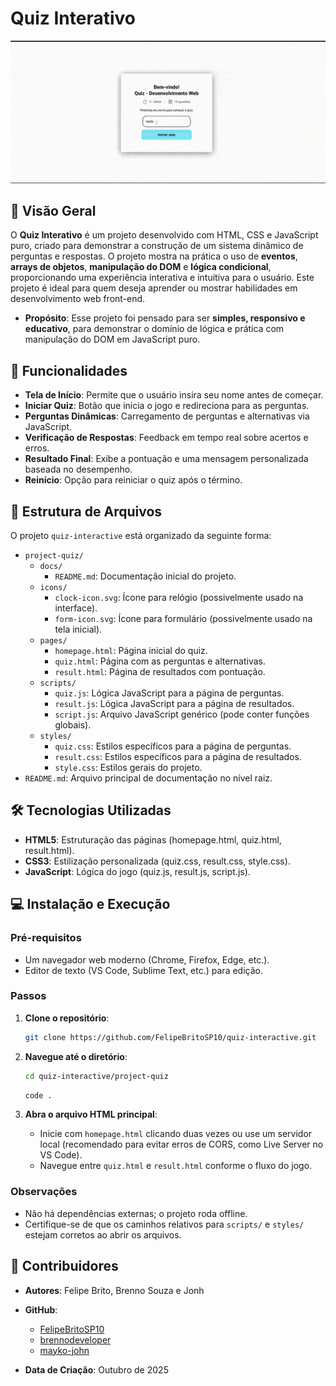 # Quiz Interativo

![preview](./project-quiz/docs/preview-quiz.gif)

## 📝 Visão Geral
O **Quiz Interativo** é um projeto desenvolvido com HTML, CSS e JavaScript puro, criado para demonstrar a construção de um sistema dinâmico de perguntas e respostas. 
O projeto mostra na prática o uso de **eventos**, **arrays de objetos**, **manipulação do DOM** e **lógica condicional**, proporcionando uma experiência interativa e intuitiva para o usuário. Este projeto é ideal para quem deseja aprender ou mostrar habilidades em desenvolvimento web front-end.

- **Propósito**: Esse projeto foi pensado para ser **simples, responsivo e educativo**, para demonstrar o domínio de lógica e prática com manipulação do DOM em JavaScript puro.

## 🚀 Funcionalidades

- **Tela de Início**: Permite que o usuário insira seu nome antes de começar.
- **Iniciar Quiz**: Botão que inicia o jogo e redireciona para as perguntas.
- **Perguntas Dinâmicas**: Carregamento de perguntas e alternativas via JavaScript.
- **Verificação de Respostas**: Feedback em tempo real sobre acertos e erros.
- **Resultado Final**: Exibe a pontuação e uma mensagem personalizada baseada no desempenho.
- **Reinício**: Opção para reiniciar o quiz após o término.

## 📂 Estrutura de Arquivos

O projeto `quiz-interactive` está organizado da seguinte forma:

- `project-quiz/`
  - `docs/`
    - `README.md`: Documentação inicial do projeto.
  - `icons/`
    - `clock-icon.svg`: Ícone para relógio (possivelmente usado na interface).
    - `form-icon.svg`: Ícone para formulário (possivelmente usado na tela inicial).
  - `pages/`
    - `homepage.html`: Página inicial do quiz.
    - `quiz.html`: Página com as perguntas e alternativas.
    - `result.html`: Página de resultados com pontuação.
  - `scripts/`
    - `quiz.js`: Lógica JavaScript para a página de perguntas.
    - `result.js`: Lógica JavaScript para a página de resultados.
    - `script.js`: Arquivo JavaScript genérico (pode conter funções globais).
  - `styles/`
    - `quiz.css`: Estilos específicos para a página de perguntas.
    - `result.css`: Estilos específicos para a página de resultados.
    - `style.css`: Estilos gerais do projeto.
- `README.md`: Arquivo principal de documentação no nível raiz.

## 🛠️ Tecnologias Utilizadas

- **HTML5**: Estruturação das páginas (homepage.html, quiz.html, result.html).
- **CSS3**: Estilização personalizada (quiz.css, result.css, style.css).
- **JavaScript**: Lógica do jogo (quiz.js, result.js, script.js).

## 💻 Instalação e Execução

### Pré-requisitos
- Um navegador web moderno (Chrome, Firefox, Edge, etc.).
- Editor de texto (VS Code, Sublime Text, etc.) para edição.

### Passos
1. **Clone o repositório**:
   ```bash
   git clone https://github.com/FelipeBritoSP10/quiz-interactive.git
   ```
2. **Navegue até o diretório**:
   ```bash
   cd quiz-interactive/project-quiz
   ```
   ```bash
   code .
   ```

3. **Abra o arquivo HTML principal**:
   - Inicie com `homepage.html` clicando duas vezes ou use um servidor local (recomendado para evitar erros de CORS, como Live Server no VS Code).
   - Navegue entre `quiz.html` e `result.html` conforme o fluxo do jogo.

### Observações
- Não há dependências externas; o projeto roda offline.
- Certifique-se de que os caminhos relativos para `scripts/` e `styles/` estejam corretos ao abrir os arquivos.

## 🤝 Contribuidores

- **Autores**: 
Felipe Brito, Brenno Souza e Jonh
- **GitHub**: 
   - [FelipeBritoSP10](https://github.com/FelipeBritoSP10)
   - [brennodeveloper](https://github.com/brennodeveloper)
   - [mayko-john](https://github.com/mayko-john)

- **Data de Criação**: Outubro de 2025